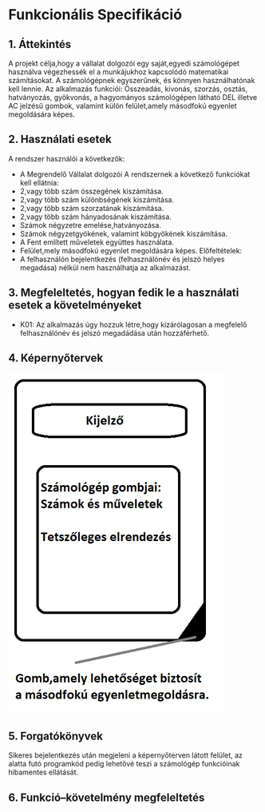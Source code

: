 # Funkcionális Specifikáció

## 1. Áttekintés
A projekt célja,hogy a vállalat dolgozói egy saját,egyedi számológépet használva végezhessék el a munkájukhoz kapcsolódó matematikai számításokat. A számológépnek egyszerűnek, és könnyen használhatónak kell lennie. Az alkalmazás funkciói: Összeadás, kivonás, szorzás, osztás, hatványozás, gyökvonás, a hagyományos számológépen látható DEL illetve AC jelzésű gombok, valamint külön felület,amely másodfokú egyenlet megoldására képes.

## 2. Használati esetek
A rendszer használói a következők:
*	A Megrendelő Vállalat dolgozói
A rendszernek a következő funkciókat kell ellátnia:
*	2,vagy több szám összegének kiszámítása.
*	2,vagy több szám különbségének kiszámítása.
*	2,vagy több szám szorzatának kiszámítása.
*	2,vagy több szám hányadosának kiszámítása.
*	Számok négyzetre emelése,hatványozása.
*	Számok négyzetgyökének, valamint köbgyökének kiszámítása.
*	A Fent említett műveletek együttes használata.
*   Felület,mely másodfokú egyenlet megoldására képes.
Előfeltételek:
*	A felhasználón bejelentkezés (felhasználónév és jelszó helyes megadása) nélkül nem használhatja az alkalmazást.

## 3. Megfeleltetés, hogyan fedik le a használati esetek a követelményeket
*   K01: Az alkalmazás úgy hozzuk létre,hogy kizárólagosan a megfelelő felhasználónév és jelszó megadádása után hozzáférhető.

## 4. Képernyőtervek
![Képernyőterv](kepernyoterv01.png)

## 5. Forgatókönyvek
Sikeres bejelentkezés után megjeleni a képernyőterven látott felület, az alatta futó programkód pedig lehetővé teszi a számológép funkcióinak hibamentes ellátását.

## 6. Funkció–követelmény megfeleltetés

